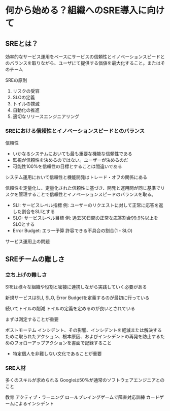 # 何から始める？組織へのSRE導入に向けて

## SREとは？
効率的なサービス運用をベースにサービスの信頼性とイノベーションスピードとのバランスを取りながら、ユーザにて提供する価値を最大化すること。またはそのチーム

SREの原則
 1. リスクの受容
 2. SLOの定義
 3. トイルの撲滅
 4. 自動化の推進
 5. 適切なリリースエンジニアリング

### SREにおける信頼性とイノベーションスピードとのバランス
信頼性
 - いかなるシステムにおいても最も重要な機能な信頼性である
 - 監視が信頼性を決めるのではない。ユーザーが決めるのだ
 - 可能性100%を信頼性の目標とすることは間違いである

システム運用において信頼性と機能開発はトレード・オフの関係にある


信頼性を定量化し、定量化された信頼性に基づき、開発と運用間が同じ基準でリスクを管理することで信頼性とイノベーションスピードのバランスを取る。
 - SLI: サービスレベル指標
   例: ユーザーのリクエストに対して正常に応答を返した割合をSLIとする
 - SLO: サービスレベル目標
   例: 過去30日間の正常な応答割合99.9%以上をSLOとする
 - Error Budget: エラー予算
   許容できる不具合の割合(1 - SLO)

サービス運用上の問題


## SREチームの難しさ
### 立ち上げの難しさ

SREは様々な組織や役割と密接に連携しながら実践していく必要がある


新規サービスはSLI, SLO, Error Budgetを定義するのが最初に行っている

続いてトイルの削減
 トイルの定義を定めるのが良いとされている

 まずは測定することが重要

ポストモーテム
 インシデント、その影響、インシデントを軽減または解決するために取られたアクション、根本原因、およびインシデントの再発を防止するためのフォローアップアクションを書面で記録すること

  - 特定個人を非難しない文化であることが重要

### SRE人材
多くのスキルが求められる
 Googleは50%が通常のソフトウェアエンジニアとのこと


教育
 アクティブ・ラーニング
  ロールプレイングゲームで障害対応訓練
  カードゲームによるインシデント




